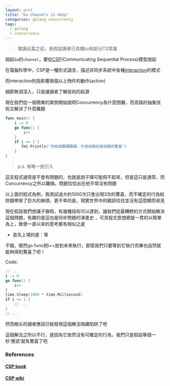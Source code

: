 ```yaml
---
layout: post
title: "Go Channels in deep" 
categories: golang concurrency
tags:
  - golang
  - concurrency
---
```


> 閱讀此篇之前，我假設讀者已具備`Go`和部分CS常識

說起`Go`的`channel`，要從[CSP](http://www.usingcsp.com/cspbook.pdf)(Communicating Sequential Process)模型說起

在電腦科學中，CSP是一種形式語言，描述非同步系統中各種[interaction](https://en.wikipedia.org/wiki/Interaction)的模式

而interaction則指影響兩個以上物件的動作(action)

細節無須深入，只是讓讀者了解技術的起源

現在我們從一個簡單的案例開始說明Concurrency為什麼困難，而高階的抽象技術又解決了什麼難題

```go
func main() {
    i := 0
    go func() {
        i++
    }
    if i == 1 {
       fmt.Println("你給我翻譯翻譯，什麼他媽的是他媽的驚喜")
    }
}
```

> p.s. 省略一些引入

這支程式通常是不會有問題的，也就是說子彈可能飛不起來，但是這只是通常，而Concurrency之所以難搞，問題恰恰出在他平常沒有問題

以上面的程式為例，我測試過大約1000次只會出現3次的驚喜，而不確定的行為給除錯帶來了巨大的麻煩，更不幸的是，現實世界中的錯誤往往並沒有這麼顯而易見

現在假設我們想讓子彈飛，有幾種技術可以達到，讓我們從最糟糕的方式開始解決這個問題，有趣的是這也是同步問題的演進史
，可見程式思想總是一貫的以簡單為上，致使一直以來的思考都有相似之處

- 首先上場的是：等

不錯，既然go func把i++放到未來執行，那麼我們只要等到它執行完畢也自然就能夠得到驚喜了吧！

Code:

```go
// ...
i := 0
go func() {
    i++
}
time.Sleep(1000 * time.Millsecond)
if i == 1 {
    // ...
}
// ...
```

然而眼尖的讀者應該已經發現這個解法暗藏陷阱了吧

這個解法之所以不行，是因為它依然沒有可確定的行為，我們只是假設等個一秒‘應該’就有驚喜了吧

### References

#### [CSP book](http://www.usingcsp.com/cspbook.pdf)

#### [CSP wiki](https://en.wikipedia.org/wiki/Communicating_sequential_processes)
